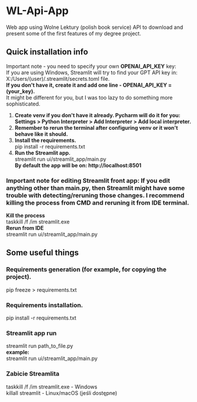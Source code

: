 # WL-Api-App
Web app using Wolne Lektury (polish book service) API to download and present some of the first features of my degree project.

## Quick installation info
Important note - you need to specify your own **OPENAI_API_KEY** key:\
If you are using Windows, Streamlit will try to find your GPT API key in:\
X:/Users/(user)/.streamlit/secrets.toml file.\
**If you don't have it, create it and add one line - OPENAI_API_KEY = (your_key).**\
It might be different for you, but I was too lazy to do something more sophisticated.

1. **Create venv if you don't have it already. Pycharm will do it for you: Settings > Python Interpreter  > Add Interpreter > Add local interpreter.**
2. **Remember to rerun the terminal after configuring venv or it won't behave like it should.** 
3. **Install the requirements.**\
pip install -r requirements.txt
4. **Run the Streamlit app.**\
streamlit run ui/streamlit_app/main.py\
**By default the app will be on: http://localhost:8501**

### Important note for editing Streamlit front app: If you edit anything other than main.py, then Streamlit might have some trouble with detecting/reruning those changes. I recommend killing the process from CMD and reruning it from IDE terminal.
**Kill the process**\
taskkill /f /im streamlit.exe\
**Rerun from IDE**\
streamlit run ui/streamlit_app/main.py

## Some useful things
### Requirements generation (for example, for copying the project).
pip freeze > requirements.txt

### Requirements installation.
pip install -r requirements.txt

### Streamlit app run
streamlit run path_to_file.py\
**example:**\
streamlit run ui/streamlit_app/main.py

### Zabicie Streamlita
taskkill /f /im streamlit.exe   - Windows\
killall streamlit               - Linux/macOS (jeśli dostępne)
